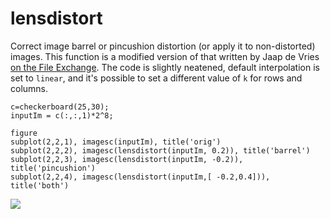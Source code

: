 # lensdistort
Correct image barrel or pincushion distortion (or apply it to non-distorted) images. 
This function is a modified version of that written by Jaap de Vries [on the File Exchange](https://ch.mathworks.com/matlabcentral/fileexchange/37980-barrel-and-pincushion-lens-distortion-correction). 
The code is slightly neatened, default interpolation is set to `linear`, and it's possible to set a different value of `k` for rows and columns.


```
c=checkerboard(25,30);
inputIm = c(:,:,1)*2^8;
 
figure
subplot(2,2,1), imagesc(inputIm), title('orig')
subplot(2,2,2), imagesc(lensdistort(inputIm, 0.2)), title('barrel')
subplot(2,2,3), imagesc(lensdistort(inputIm, -0.2)), title('pincushion')
subplot(2,2,4), imagesc(lensdistort(inputIm,[ -0.2,0.4])), title('both') 
```
<img src="https://github.com/raacampbell/lensdistort/blob/master/docs/example_checker.png" />
